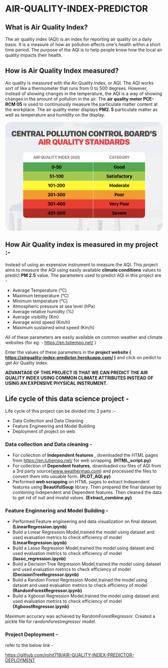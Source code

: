 # AIR-QUALITY-INDEX-PREDICTOR


## What is Air Quality Index?

The air quality index (AQI) is an index for reporting air quality on a daily basis. It is a measure of how air pollution affects one's health within a short time period. The purpose of the AQI is to help people know how the local air quality impacts their health.

## How is Air Quality Index measured?

Air quality is measured with the Air Quality Index, or AQI. The AQI works sort of like a thermometer that runs from 0 to 500 degrees. However, instead of showing changes in the temperature, the AQI is a way of showing changes in the amount of pollution in the air.
The **air quality meter PCE-RCM 05** is used to continuously measure the particulate matter content at the workplace. The air quality meter displays **PM2. 5** particulate matter as well as temperature and humidity on the display.

![](images/air_pollution_standards_cpcb.png)

## How Air Quality index is measured in my project :-

Instead of using an expensive instrument to measure the AQI. This project aims to measure the AQI using easily available **climate conditions** values to predict **PM 2.5** value. 
The parameters used to predict AQI in this project are -
- Average Temperature (°C)
- Maximum temperature (°C)
- Minimum temperature (°C)
- Atmospheric pressure at sea level (hPa)
- Average relative humidity (%)
- Average visibility (Km)
- Average wind speed (Km/h)
- Maximum sustained wind speed (Km/h)
 
 All of these parameters are easily available on common weather and climate websites (for eg. - https://en.tutiempo.net/ )
 
 Enter the values of these parameters in the **project website ( https://airquality-index-predictor.herokuapp.com/ )** and click on pedict to get Air Quality index.
 
 **ADVANTAGE OF THIS PROJECT IS THAT WE CAN PREDICT THE AIR QUALITY INDEX USING COMMON CLIMATE ATTRIBUTES INSTEAD OF USING AN EXPENSIVE PHYSICAL INSTRUMENT.**
 
## Life cycle of this data science project -

Life cycle of this project can be divided into 3 parts :- 
- Data Collection and Data Cleaning
- Feature Engineering and Model Building
- Deployment of project on web

### Data collection and Data cleaning - 

- For collection of **Independent features** , downloaded the HTML pages from https://en.tutiempo.net/ for web scrapping. **(HTML_script.py)**
- For collection of **Dependent features**, downloaded csv files of AQI from a 3rd party source(www.weathermap.com) and processed the files to convert them into usuable form. **(PLOT_AQI.py)**
- Performed **web scrapping** on HTML pages to extract Independent features using **BeautifulSoup** library. Then prepared the final dataset by combining Independent and Dependent features. Then cleaned the data to get rid of null and invalid values. **(Extract_combine.py)**

### Feature Enginnering and Model Building - 

- Performed Feature engineering and data visualization on final dataset. **(LinearRegression.ipynb)**
- Build a Linear Regression Model,trained the model using dataset and used evaluation metrics to check efficiency of model **(LinearRegression.ipynb)**
- Build a Lasso Regression Model,trained the model using dataset and used evaluation metrics to check efficiency of model **(lasso_regression.ipynb)**
- Build a Decision Tree Regression Model,trained the model using dataset and used evaluation metrics to check efficiency of model **(DecisionTreeRegressor.ipynb)**
- Build a Random Forest Regression Model,trained the model using dataset and used evaluation metrics to check efficiency of model **(RandomForestRegressor.ipynb)**
- Build a Xgboost Regression Model,trained the model using dataset and used evaluation metrics to check efficiency of model **(XgboostRegressor.ipynb)**

Maximum accurary was achieved by RandomForestRegressor. Created a pickle file for randomforestregressor model.

### Project Deployment -

refer to the below link -

https://github.com/rohit719/AIR-QUALITY-INDEX-PREDICTOR-DEPLOYMENT



